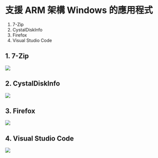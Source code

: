 # 支援 ARM 架構 Windows 的應用程式

1. 7-Zip
2. CystalDiskInfo
3. Firefox
4. Visual Studio Code

## 1. 7-Zip

![](<../.gitbook/assets/image (6).png>)

## 2. CystalDiskInfo

![](<../.gitbook/assets/image (7).png>)

## 3. Firefox

![](<../.gitbook/assets/image (5).png>)

## 4. Visual Studio Code&#x20;

![](<../.gitbook/assets/image (8).png>)
